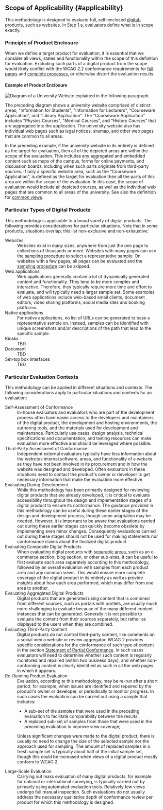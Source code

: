 ## Scope of Applicability {#applicability}

This methodology is designed to evaluate full, self-enclosed [digital-products](#digital-product), such as websites. In [Step 1.a](#step1a), evaluators define what is in scope exactly. 

### Principle of Product Enclosure

When we define a target product for evaluation, it is essential that we consider all views, states and functionality within the scope of this definition for evaluation. Excluding such parts of a digital product from the scope would likely conflict with the WCAG 2.2 conformance requirements for [full pages](https://www.w3.org/TR/WCAG22/#cc2) and [complete processes](https://www.w3.org/TR/WCAG22/#cc3), or otherwise distort the evaluation results.

#### Example of Product Enclosure

![Diagram of a University Website explained in the following paragraph.](website.png)

The preceding diagram shows a university website comprised of distinct areas; "Information for Students", "Information for Lecturers", "Courseware Application", and "Library Application". The "Courseware Application" includes "Physics Courses", "Medical Courses", and "History Courses" that are aggregated into the application. The university website also has individual web pages such as legal notices, sitemap, and other web pages that are common to all areas.

In the preceding example, if the university website in its entirety is defined as the target for evaluation, then all of the depicted areas are within the scope of the evaluation. This includes any aggregated and embedded content such as maps of the campus, forms for online payments, and discussion boards, including when such parts originate from third-party sources. If only a specific website area, such as the "Courseware Application", is defined as the target for evaluation then all the parts of this area are within the scope of the evaluation. In this case, the scope of evaluation would include all depicted courses, as well as the individual web pages that are common to all areas of the university. See also the definition for [common views](#common).

### Particular Types of Digital Products

This methodology is applicable to a broad variety of digital products. The following provides considerations for particular situations. Note that in some products, situations overlap; this list non-exclusive and non-exhaustive:

<dl>

<dt>Websites</dt>
<dd>Websites exist in many sizes, anywhere from just the one page to collections of thousands or more. Websites with many pages can use the <a href="#step3">sampling procedure</a> to select a representative sample. On websites with a few pages, all pages can be evaluated and the <a href="#step3">sampling procedure</a> can be skipped. </dd>

<dt>Web applications</dt>
<dd>Web applications generally contain a lot of dynamically generated content and functionality. They tend to be more complex and interactive. Therefore, they typically require more time and effort to evaluate, and will typically need a larger sample set. Some examples of web applications include web-based email clients, document editors, video sharing platforms, social media sites and booking platforms.

<dt>Native applications</dt>
<dd>For native applications, no list of URLs can be generated to base a representative sample on. Instead, samples can be identified with unique screenshots and/or descriptions of the path that lead to the specific sample.</dd>

<dt>Kiosks</dt>
<dd>TBD</dd>

<dt>Document</dt>
<dd>TBD</dd>

<dt>Set-top box interfaces</dt>
<dd>TBD</dd>
</dl>

### Particular Evaluation Contexts

This methodology can be applied in different situations and contexts. The following considerations apply to particular situations and contexts for an evaluation:

<dl>

<dt>Self-Assessment of Conformance</dt>
<dd>In-house evaluators and evaluators who are part of the development process often have easier access to the developers and maintainers of the digital product, the development and hosting environments, the authoring tools, and the materials used for development and maintenance. Particularly use cases, design analysis, technical specifications and documentation, and testing resources can make evaluation more effective and should be leveraged where possible.</dd>

<dt>Third-Party Assessment of Conformance</dt>
<dd>Independent external evaluators typically have less information about the websites internal software, areas, and functionality of a website as they have not been involved in its procurement and in how the website was designed and developed. Often evaluators in these situations need to contact the product's owner or developer to get necessary information that make the evaluation more effective.</dd>

<dt>Evaluating During Development</dt>
<dd>While this methodology has been primarily designed for reviewing digital products that are already developed, it is critical to evaluate accessibility throughout the design and implementation stages of a digital product to ensure its conformance. The guidance provided in this methodology can be useful during these earlier stages of the design and development process, though some adaptation may be needed. However, it is important to be aware that evaluations carried out during these earlier stages can quickly become obsolete by implementing even minor changes. Consequently evaluations carried out during these stages should not be used for making statements nor conformance claims about the finalized digital product.</dd>

<dt>Evaluating Composite Digital Products</dt>
<dd>When evaluating digital products with <a href="#separable">separable areas</a>, such as an e-commerce section, blog section, or other sub-sites, it can be useful to first evaluate each area separately according to this methodology, followed by an overall evaluation with samples from each product area and any common views. This would ensure more complete coverage of the digital product in its entirety as well as provide insights about how each area performed, which may differ from one area to another.</dd>

<dt>Evaluating Aggregated Digital Products</dt>
<dd>Digital products that are generated using content that is combined from different sources, such as portals with portlets, are usually much more challenging to evaluate because of the many different content instances that can be generated. Generally it is not possible to evaluate the content from their sources separately, but rather as displayed to the users when they are combined.</dd>

<dt>Evaluating Third-Party Content</dt>
<dd>Digital products do not control third-party content, like comments on a social media website or review aggregator. WCAG 2 provides specific considerations for the conformance of such type of content in the section <a href="https://www.w3.org/TR/WCAG22/#conformance-partial">Statement of Partial Conformance</a>. In such cases evaluators will need to determine whether such content is regularly monitored and repaired (within two business days), and whether non-conforming content is clearly identified as such in all the web pages in which it appears.</dd>

<dt>Re-Running Product Evaluation</dt>
<dd>Evaluation, according to this methodology, may be re-run after a short period; for example, when issues are identified and repaired by the product's owner or developer, or periodically to monitor progress. In such cases the evaluation can be carried out using a sample that includes:

* A sub-set of the samples that were used in the preceding evaluation to facilitate comparability between the results;
* A replaced sub-set of samples from those that were used in the preceding evaluation to improve view coverage;

Unless significant changes were made to the digital product, there is usually no need to change the size of the selected sample nor the approach used for sampling. The amount of replaced samples in a fresh sample set is typically about half of the initial sample set, though this could be increased when views of a digital product mostly conform to WCAG 2.</dd>

<dt>Large-Scale Evaluation</dt>
<dd>Carrying out mass evaluation of many digital products, for example for national or international surveying, is typically carried out by primarily using automated evaluation tools. Relatively few views undergo full manual inspection. Such evaluations do not usually address the necessary qualitative depth of conformance review per product for which this methodology is designed.</dd>
</dl>